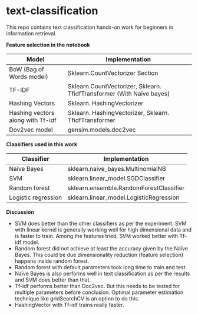 # text-classification
This repo contains text classification hands-on work for beginners in information retrieval.

**Feature	selection in the notebook**

| Model        | Implementation         |
| ------------- |-------------|
| BoW (Bag of Words model)	| Sklearn.CountVectorizer	Section|
| TF-IDF | Sklearn.CountVectorizer, Sklearn. TfidfTransformer	(With Naïve bayes) |
| Hashing Vectors	| Sklearn. HashingVectorizer |
| Hashing vectors along with Tf-idf | Sklearn. HashingVectorizer, Sklearn. TfidfTransformer |
| Dov2vec model	| gensim.models.doc2vec	|

**Claasifiers used in this work**

| Classifier        | Implementation         |
| ------------- |-------------|
| Naive Bayes | sklearn.naive_bayes.MultinomialNB |
| SVM |  sklearn.linear_model.SGDClassifier | 
| Random forest | sklearn.ensemble.RandomForestClassifier |
| Logistic regression | sklearn.linear_model.LogisticRegression | 


**Discussion**

*	SVM does better than the other classifiers as per the experiment. SVM with linear kernel is generally working well for high dimensional data and is faster to train. Among the features tried, SVM worked better with Tf-idf model.
*	Random forest did not achieve at least the accuracy given by the Naïve Bayes. This could be due dimensionality reduction (feature selection) happens inside random forest.
*	Random forest with default parameters took long time to train and test.
*	Naïve Bayes is also performs well in text classification as per the results and SVM does better than that.
*	Tf-idf performs better than Doc2vec. But this needs to be tested for multiple parameters before conclusion. Optimal parameter estimation technique like gridSearchCV is an option to do this.
*	HashingVector with Tf-idf trains really faster.
